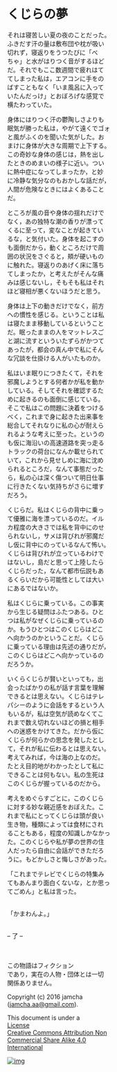 # くじらの夢

それは寝苦しい夏の夜のことだった。  
ふきだす汗の量は敷布団や枕が吸い  
切れず，寝返りをうつたびに「べ  
ちゃ」と水がはりつく音がするほど  
だ。それでもここ数週間で疲れはて  
てしまった私は，エアコンに手をの  
ばすこともなく「いま風呂に入って  
いたんだっけ」とおぼろげな感覚で  
横たわっていた。  

身体にはりつく汗の鬱陶しさよりも  
眠気が勝った私は，やがて遠くでゴォ  
と風がふくのを聞いた気がした。お  
まけに身体が大きな周期で上下する。  
この奇妙な身体の感じは，熱を出し  
たときのめまいの様子に近い。つい  
に熱中症になってしまったか，と妙  
に冷静な気分なのもおかしな話だが，  
人間が危険なときにはよくあること  
だ。  

ところが風の音や身体の揺れだけで  
なく，あの独特な潮の香りが漂って  
くるに至って，変なことが起きてい  
るな，と気付いた。身体を起こすの  
も面倒だから，動くところだけで周  
囲の状況をさぐると，頬が硬いもの  
に触れた。寝返りのあげく床に落ち  
てしまったか，と考えたがそんな痛  
みは感じないし，そもそも私はそれ  
ほど寝相が悪くないほうだと思う。  

身体は上下の動きだけでなく，前方  
への慣性を感じる。ということは私  
は寝たまま移動しているということ  
だ。眠ったままの人をマットレスご  
と湖に流すといういたずらがかつて  
あったが，都会の真ん中で私にそん  
な冗談を仕掛ける人がいたものか。  

私はいま眠りにつきたくて，それを  
邪魔しようとする何者かが私を動か  
している。そしてそれを確認するた  
めに起きるのも面倒に感じている。  
そこで私はこの問題に決着をつける  
べく，これまで身に起きた出来事を  
総合してそれなりに私の心が耐えら  
れるような考えに至った。というの  
も仮に海沿いの高速道路を突っ走る  
トラックの荷台になんか載せられて  
いて，これから見せしめに海に沈め  
られるところだ，なんて事態だった  
ら，私の心は深く傷ついて明日仕事  
に行きたくない気持ちがさらに増す  
だろう。  

くじらだ。私はくじらの背中に乗っ  
て優雅に海を漂っているのだ。イル  
カ程度の大きさでは私を背中にのせ  
られないし，サメは背びれが邪魔だ  
し仮に背中にのっているなんて怖い。  
くじらは背びれが立っているわけで  
はないし，島だと思って上陸したら  
くじらだった，なんて都市伝説もあ  
るくらいだから可能性としては大い  
にあるではないか。  

私はくじらに乗っている。この事実  
から生じる疑問はふたつある。ひと  
つは私がなぜくじらに乗っているの  
か。もうひとつはこのくじらはどこ  
へ向かうのかということだ。くじら  
に乗っている理由は先述の通りだが，  
このくじらはどこへ向かっているの  
だろうか。  

いくらくじらが賢いといっても，出  
会ったばかりの私が話す言葉を理解  
できるとは思えない。くじらはテレ  
パシーのように会話をするという人  
もいるが，私は空気が読めなくてこ  
れまで数え切れないほどの損と相手  
への迷惑をかけてきた。だから仮に  
くじらが何らかの思念を発したとし  
て，それが私に伝わるとは思えない。  
考えてみれば，今は海の上なのだ。  
たとえ目的地がわかったとして私に  
できることは何もない。私の生死は  
このくじらが握っているのだから。  

考えをめぐらすごとに，このくじら  
に対する妙な親近感をおぼえた。こ  
れまで私にとってくじらは頭が良い  
生き物，種類によっては食材にされ  
ることもある，程度の知識しかなかっ  
た。このくじらや私が夢の世界の住  
人だったら自由に会話ができただろ  
うに。もどかしさと悔しさがあった。  

「これまでテレビでくじらの特集み  
てもあんまり面白くないな，とか思っ  
てごめん」と私は言った。  

<br>「かまわんよ。」  

<br> &#x2013; 了 &#x2013;  

<br> <br>この物語はフィクション  
であり，実在の人物・団体とは一切  
関係ありません。  

Copyright (c) 2016 jamcha  
(jamcha.aa@gmail.com).  

This document is under a  
[License  
Creative Commons Attribution Non  
Commercial Share Alike 4.0  
International](http://creativecommons.org/licenses/by-nc-sa/4.0/deed)  

[![img](http://i.creativecommons.org/l/by-nc-sa/3.0/80x15.png)](http://creativecommons.org/licenses/by-nc-sa/4.0/deed)